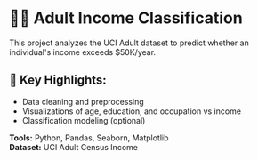 # 👩‍💼 Adult Income Classification

This project analyzes the UCI Adult dataset to predict whether an individual's income exceeds $50K/year.

## 🔹 Key Highlights:
- Data cleaning and preprocessing
- Visualizations of age, education, and occupation vs income
- Classification modeling (optional)

**Tools:** Python, Pandas, Seaborn, Matplotlib  
**Dataset:** UCI Adult Census Income
